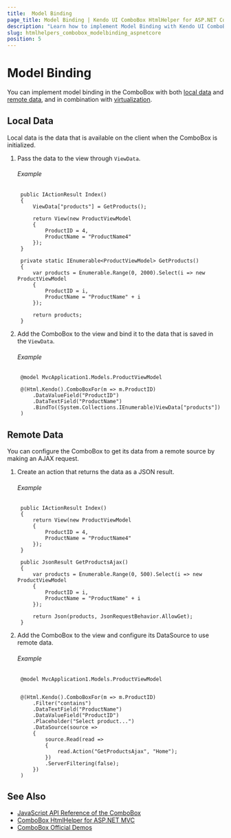 ```yaml
---
title:  Model Binding
page_title: Model Binding | Kendo UI ComboBox HtmlHelper for ASP.NET Core
description: "Learn how to implement Model Binding with Kendo UI ComboBox HtmlHelper for ASP.NET Core (MVC 6 or ASP.NET Core MVC)."
slug: htmlhelpers_combobox_modelbinding_aspnetcore
position: 5
---
```


# Model Binding

You can implement model binding in the ComboBox with both [local data](#local-data) and [remote data](#remote-data), and in combination with [virtualization](#virtualization).

## Local Data

Local data is the data that is available on the client when the ComboBox is initialized.

1. Pass the data to the view through `ViewData`.

    ###### Example

        public IActionResult Index()
        {
            ViewData["products"] = GetProducts();

            return View(new ProductViewModel
            {
                ProductID = 4,
                ProductName = "ProductName4"
            });
        }

        private static IEnumerable<ProductViewModel> GetProducts()
        {
            var products = Enumerable.Range(0, 2000).Select(i => new ProductViewModel
            {
                ProductID = i,
                ProductName = "ProductName" + i
            });

            return products;
        }


1. Add the ComboBox to the view and bind it to the data that is saved in the `ViewData`.

    ###### Example


        @model MvcApplication1.Models.ProductViewModel

        @(Html.Kendo().ComboBoxFor(m => m.ProductID)
            .DataValueField("ProductID")
            .DataTextField("ProductName")
            .BindTo((System.Collections.IEnumerable)ViewData["products"])
        )


## Remote Data

You can configure the ComboBox to get its data from a remote source by making an AJAX request.

1. Create an action that returns the data as a JSON result.

    ###### Example

        public IActionResult Index()
        {
            return View(new ProductViewModel
            {
                ProductID = 4,
                ProductName = "ProductName4"
            });
        }

        public JsonResult GetProductsAjax()
        {
            var products = Enumerable.Range(0, 500).Select(i => new ProductViewModel
            {
                ProductID = i,
                ProductName = "ProductName" + i
            });

            return Json(products, JsonRequestBehavior.AllowGet);
        }


1. Add the ComboBox to the view and configure its DataSource to use remote data.

    ###### Example



        @model MvcApplication1.Models.ProductViewModel


        @(Html.Kendo().ComboBoxFor(m => m.ProductID)
            .Filter("contains")
            .DataTextField("ProductName")
            .DataValueField("ProductID")
            .Placeholder("Select product...")
            .DataSource(source =>
            {
                source.Read(read =>
                {
                    read.Action("GetProductsAjax", "Home");
                })
                .ServerFiltering(false);
            })
        )

## See Also

* [JavaScript API Reference of the ComboBox](http://docs.telerik.com/kendo-ui/api/javascript/ui/combobox)
* [ComboBox HtmlHelper for ASP.NET MVC](http://docs.telerik.com/aspnet-mvc/helpers/combobox/overview)
* [ComboBox Official Demos](http://demos.telerik.com/aspnet-core/combobox/index)
